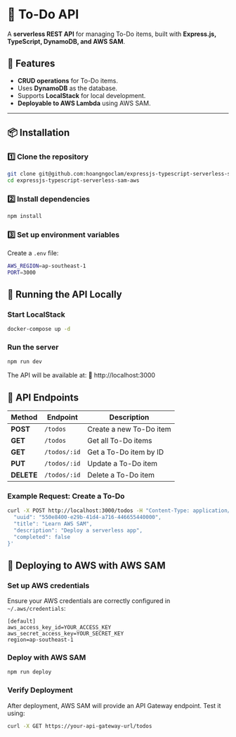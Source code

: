 # 🚀 To-Do API  
A **serverless REST API** for managing To-Do items, built with **Express.js, TypeScript, DynamoDB, and AWS SAM**.  

## 📌 Features
- **CRUD operations** for To-Do items.
- Uses **DynamoDB** as the database.
- Supports **LocalStack** for local development.
- **Deployable to AWS Lambda** using AWS SAM.

---

## 📦 Installation
### 1️⃣ Clone the repository
```sh
git clone git@github.com:hoangngoclam/expressjs-typescript-serverless-sam-aws.git
cd expressjs-typescript-serverless-sam-aws
```
### 2️⃣ Install dependencies
```sh
npm install
```
### 3️⃣ Set up environment variables
Create a `.env` file:
```sh
AWS_REGION=ap-southeast-1
PORT=3000
```

## 🚀 Running the API Locally

### Start LocalStack
```sh
docker-compose up -d
```

### Run the server
```sh
npm run dev
```

The API will be available at:
🔗 http://localhost:3000

## 📡 API Endpoints

| Method  | Endpoint            | Description              |
|---------|---------------------|--------------------------|
| **POST**   | `/todos`            | Create a new To-Do item  |
| **GET**    | `/todos`            | Get all To-Do items      |
| **GET**    | `/todos/:id`        | Get a To-Do item by ID   |
| **PUT**    | `/todos/:id`        | Update a To-Do item     |
| **DELETE** | `/todos/:id`        | Delete a To-Do item     |

### Example Request: Create a To-Do
```sh
curl -X POST http://localhost:3000/todos -H "Content-Type: application/json" -d '{
  "uuid": "550e8400-e29b-41d4-a716-446655440000",
  "title": "Learn AWS SAM",
  "description": "Deploy a serverless app",
  "completed": false
}'
```

## 🚀 Deploying to AWS with AWS SAM

### Set up AWS credentials
Ensure your AWS credentials are correctly configured in `~/.aws/credentials`:
```
[default]
aws_access_key_id=YOUR_ACCESS_KEY
aws_secret_access_key=YOUR_SECRET_KEY
region=ap-southeast-1
```

### Deploy with AWS SAM
```sh
npm run deploy
```

### Verify Deployment
After deployment, AWS SAM will provide an API Gateway endpoint. Test it using:
```sh
curl -X GET https://your-api-gateway-url/todos
```